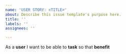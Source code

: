 ```yaml
---
name: 'USER STORY: <TITLE>'
about: Describe this issue template's purpose here.
title: ''
labels: ''
assignees: ''

---
```


As a **user** I want to be able to **task** so that **benefit**
